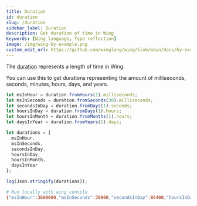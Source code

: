 ```yaml
---
title: Duration
id: duration
slug: /duration
sidebar_label: Duration
description: Get duration of time in Wing
keywords: [Wing language, Type reflection]
image: /img/wing-by-example.png
custom_edit_url: https://github.com/winglang/wing/blob/main/docs/by-example/37-duration.md
---
```


The [duration](/docs/api/standard-library/std/duration) represents a length of time in Wing.

You can use this to get durations representing the amount of milliseconds, seconds, minutes, hours, days, and years.

```js playground example title="main.w"
let msInHour = duration.fromHours(1).milliseconds;
let msInSeconds = duration.fromSeconds(30).milliseconds;
let secondsInDay = duration.fromDays(1).seconds;
let hoursInDay = duration.fromDays(1).hours;
let hoursInMonth = duration.fromMonths(1).hours;
let daysInYear = duration.fromYears(1).days;

let durations = {
  msInHour,
  msInSeconds,
  secondsInDay,
  hoursInDay,
  hoursInMonth,
  daysInYear
};

log(Json.stringify(durations));
```

```bash title="Wing console output"
# Run locally with wing console
{"msInHour":3600000,"msInSeconds":30000,"secondsInDay":86400,"hoursInDay":24,"hoursInMonth":730,"daysInYear":365}
```



